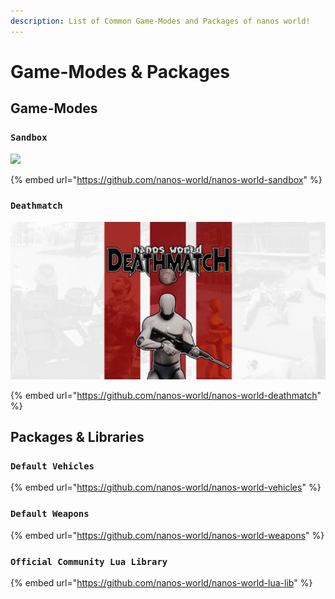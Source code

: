 ```yaml
---
description: List of Common Game-Modes and Packages of nanos world!
---
```


# Game-Modes & Packages

## Game-Modes <a id="game-modes"></a>

### `Sandbox` <a id="sandbox"></a>

![](https://gblobscdn.gitbook.com/assets%2F-McxSn_occzhXBX6BNoH%2F-Md4loWVrYOUsRWla3WW%2F-Md4nuVwKdJCP2snYrp6%2Fimage.png?alt=media&token=eeb42f74-f5be-4342-8b10-a1223a9489ed)

{% embed url="https://github.com/nanos-world/nanos-world-sandbox" %}

### `Deathmatch`

![](../.gitbook/assets/image%20%289%29.png)

{% embed url="https://github.com/nanos-world/nanos-world-deathmatch" %}

## Packages & Libraries <a id="packages-and-libraries"></a>

### `Default Vehicles` <a id="default-vehicles"></a>

{% embed url="https://github.com/nanos-world/nanos-world-vehicles" %}

### `Default Weapons` <a id="default-weapons"></a>

{% embed url="https://github.com/nanos-world/nanos-world-weapons" %}

### `Official Community Lua Library` <a id="official-community-lua-library"></a>

{% embed url="https://github.com/nanos-world/nanos-world-lua-lib" %}

## 

